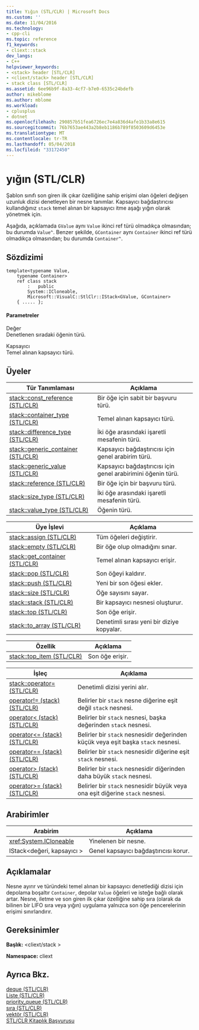 ```yaml
---
title: Yığın (STL/CLR) | Microsoft Docs
ms.custom: ''
ms.date: 11/04/2016
ms.technology:
- cpp-cli
ms.topic: reference
f1_keywords:
- cliext::stack
dev_langs:
- C++
helpviewer_keywords:
- <stack> header [STL/CLR]
- <cliext/stack> header [STL/CLR]
- stack class [STL/CLR]
ms.assetid: 6ee96b9f-8a33-4cf7-b7e0-6535c24bdefb
author: mikeblome
ms.author: mblome
ms.workload:
- cplusplus
- dotnet
ms.openlocfilehash: 290857b51fea6726ec7e4a836d4afe1b33a8e615
ms.sourcegitcommit: 76b7653ae443a2b8eb1186b789f8503609d6453e
ms.translationtype: MT
ms.contentlocale: tr-TR
ms.lasthandoff: 05/04/2018
ms.locfileid: "33172450"
---
```

# <a name="stack-stlclr"></a>yığın (STL/CLR)
Şablon sınıfı son giren ilk çıkar özelliğine sahip erişimi olan öğeleri değişen uzunluk dizisi denetleyen bir nesne tanımlar. Kapsayıcı bağdaştırıcısı kullandığınız `stack` temel alınan bir kapsayıcı itme aşağı yığın olarak yönetmek için.  
  
 Aşağıda, açıklamada `GValue` aynı `Value` ikinci ref türü olmadıkça olmasından; bu durumda `Value^`. Benzer şekilde, `GContainer` aynı `Container` ikinci ref türü olmadıkça olmasından; bu durumda `Container^`.  
  
## <a name="syntax"></a>Sözdizimi  
  
```  
template<typename Value,  
    typename Container>  
    ref class stack  
        :   public  
        System::ICloneable,  
        Microsoft::VisualC::StlClr::IStack<GValue, GContainer>  
    { ..... };  
```  
  
#### <a name="parameters"></a>Parametreler  
 Değer  
 Denetlenen sıradaki öğenin türü.  
  
 Kapsayıcı  
 Temel alınan kapsayıcı türü.  
  
## <a name="members"></a>Üyeler  
  
|Tür Tanımlaması|Açıklama|  
|---------------------|-----------------|  
|[stack::const_reference (STL/CLR)](../dotnet/stack-const-reference-stl-clr.md)|Bir öğe için sabit bir başvuru türü.|  
|[stack::container_type (STL/CLR)](../dotnet/stack-container-type-stl-clr.md)|Temel alınan kapsayıcı türü.|  
|[stack::difference_type (STL/CLR)](../dotnet/stack-difference-type-stl-clr.md)|İki öğe arasındaki işaretli mesafenin türü.|  
|[stack::generic_container (STL/CLR)](../dotnet/stack-generic-container-stl-clr.md)|Kapsayıcı bağdaştırıcısı için genel arabirim türü.|  
|[stack::generic_value (STL/CLR)](../dotnet/stack-generic-value-stl-clr.md)|Kapsayıcı bağdaştırıcısı için genel arabirimini öğenin türü.|  
|[stack::reference (STL/CLR)](../dotnet/stack-reference-stl-clr.md)|Bir öğe için bir başvuru türü.|  
|[stack::size_type (STL/CLR)](../dotnet/stack-size-type-stl-clr.md)|İki öğe arasındaki işaretli mesafenin türü.|  
|[stack::value_type (STL/CLR)](../dotnet/stack-value-type-stl-clr.md)|Öğenin türü.|  
  
|Üye İşlevi|Açıklama|  
|---------------------|-----------------|  
|[stack::assign (STL/CLR)](../dotnet/stack-assign-stl-clr.md)|Tüm öğeleri değiştirir.|  
|[stack::empty (STL/CLR)](../dotnet/stack-empty-stl-clr.md)|Bir öğe olup olmadığını sınar.|  
|[stack::get_container (STL/CLR)](../dotnet/stack-get-container-stl-clr.md)|Temel alınan kapsayıcı erişir.|  
|[stack::pop (STL/CLR)](../dotnet/stack-pop-stl-clr.md)|Son öğeyi kaldırır.|  
|[stack::push (STL/CLR)](../dotnet/stack-push-stl-clr.md)|Yeni bir son öğesi ekler.|  
|[stack::size (STL/CLR)](../dotnet/stack-size-stl-clr.md)|Öğe sayısını sayar.|  
|[stack::stack (STL/CLR)](../dotnet/stack-stack-stl-clr.md)|Bir kapsayıcı nesnesi oluşturur.|  
|[stack::top (STL/CLR)](../dotnet/stack-top-stl-clr.md)|Son öğe erişir.|  
|[stack::to_array (STL/CLR)](../dotnet/stack-to-array-stl-clr.md)|Denetimli sırası yeni bir diziye kopyalar.|  
  
|Özellik|Açıklama|  
|--------------|-----------------|  
|[stack::top_item (STL/CLR)](../dotnet/stack-top-item-stl-clr.md)|Son öğe erişir.|  
  
|İşleç|Açıklama|  
|--------------|-----------------|  
|[stack::operator= (STL/CLR)](../dotnet/stack-operator-assign-stl-clr.md)|Denetimli dizisi yerini alır.|  
|[operator!= (stack) (STL/CLR)](../dotnet/operator-inequality-stack-stl-clr.md)|Belirler bir `stack` nesne diğerine eşit değil `stack` nesnesi.|  
|[operator< (stack) (STL/CLR)](../dotnet/operator-less-than-stack-stl-clr.md)|Belirler bir `stack` nesnesi, başka değerinden `stack` nesnesi.|  
|[operator<= (stack) (STL/CLR)](../dotnet/operator-less-or-equal-stack-stl-clr.md)|Belirler bir `stack` nesnesidir değerinden küçük veya eşit başka `stack` nesnesi.|  
|[operator== (stack) (STL/CLR)](../dotnet/operator-equality-stack-stl-clr.md)|Belirler bir `stack` nesnesidir diğerine eşit `stack` nesnesi.|  
|[operator> (stack) (STL/CLR)](../dotnet/operator-greater-than-stack-stl-clr.md)|Belirler bir `stack` nesnesidir diğerinden daha büyük `stack` nesnesi.|  
|[operator>= (stack) (STL/CLR)](../dotnet/operator-greater-or-equal-stack-stl-clr.md)|Belirler bir `stack` nesnesidir büyük veya ona eşit diğerine `stack` nesnesi.|  
  
## <a name="interfaces"></a>Arabirimler  
  
|Arabirim|Açıklama|  
|---------------|-----------------|  
|<xref:System.ICloneable>|Yinelenen bir nesne.|  
|IStack\<değeri, kapsayıcı >|Genel kapsayıcı bağdaştırıcısı korur.|  
  
## <a name="remarks"></a>Açıklamalar  
 Nesne ayırır ve türündeki temel alınan bir kapsayıcı denetlediği dizisi için depolama boşaltır `Container`, depolar `Value` öğeleri ve isteğe bağlı olarak artar. Nesne, iletme ve son giren ilk çıkar özelliğine sahip sıra (olarak da bilinen bir LIFO sıra veya yığın) uygulama yalnızca son öğe pencerelerinin erişimi sınırlandırır.  
  
## <a name="requirements"></a>Gereksinimler  
 **Başlık:** \<cliext/stack >  
  
 **Namespace:** cliext  
  
## <a name="see-also"></a>Ayrıca Bkz.  
 [deque (STL/CLR)](../dotnet/deque-stl-clr.md)   
 [Liste (STL/CLR)](../dotnet/list-stl-clr.md)   
 [priority_queue (STL/CLR)](../dotnet/priority-queue-stl-clr.md)   
 [sıra (STL/CLR)](../dotnet/queue-stl-clr.md)   
 [vektör (STL/CLR)](../dotnet/vector-stl-clr.md)   
 [STL/CLR Kitaplık Başvurusu](../dotnet/stl-clr-library-reference.md)